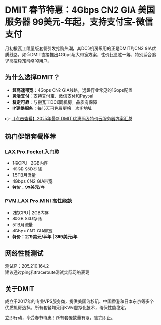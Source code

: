 # DMIT 春节特惠：4Gbps CN2 GIA 美国服务器 99美元-年起，支持支付宝-微信支付

月初搬瓦工限量版套餐引发抢购热潮，其DC6机房采用的正是DMIT的CN2 GIA优质线路。如今DMIT直接推出4Gbps超大带宽方案，性价比更胜一筹，特别适合追求高速稳定网络的用户。

## 为什么选择DMIT？

- **超高速带宽**：4Gbps CN2 GIA线路，远超行业常见的1Gbps配置
- **灵活支付**：支持支付宝、微信支付和Paypal
- **稳定可靠**：与搬瓦工DC6同机房，品质有保障
- **IP更换服务**：每15天可免费更换一次IP地址

👉 [【点击查看】2025年最新 DMIT 优惠码及特价云服务器方案汇总](https://bit.ly/dmit_coupon)

## 热门促销套餐推荐

### LAX.Pro.Pocket 入门款
- 1核CPU | 2GB内存
- 40GB SSD存储
- 1.5TB月流量
- 4Gbps CN2 GIA带宽
- **特价：99美元/年**

### PVM.LAX.Pro.MINI 高性能款
- 2核CPU | 2GB内存
- 80GB SSD存储
- 5TB月流量
- 4Gbps CN2 GIA带宽
- **特价：279美元/半年 | 399美元/年**

## 网络性能测试

测试IP：205.210.164.2  
建议通过ping和traceroute测试实际网络表现

## 关于DMIT

成立于2017年的专业VPS服务商，提供美国洛杉矶、中国香港和日本东京等多个优质机房选择。所有套餐均采用KVM虚拟化技术，确保性能稳定。

立即行动，享受春节特惠！所有套餐数量有限，售完即止。